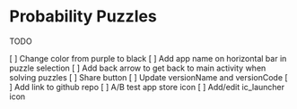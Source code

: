 # Probability Puzzles

TODO

[ ] Change color from purple to black
[ ] Add app name on horizontal bar in puzzle selection
[ ] Add back arrow to get back to main activity when solving puzzles
[ ] Share button
[ ] Update versionName and versionCode
[ ] Add link to github repo
[ ] A/B test app store icon
[ ] Add/edit ic_launcher icon